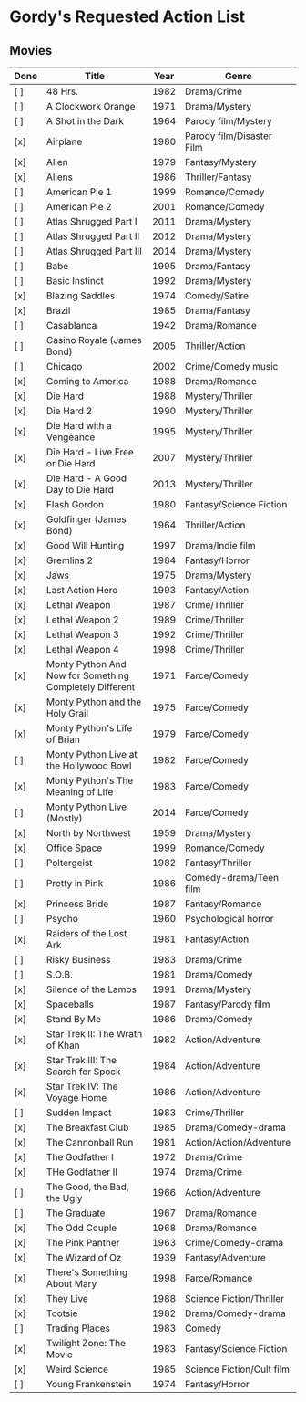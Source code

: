 # Gordy's Requested Action List

## Movies

Done | Title | Year | Genre
---|---|---|---
[ ] | 48 Hrs.                                 | 1982 | Drama/Crime
[ ] | A Clockwork Orange                      | 1971 | Drama/Mystery
[ ] | A Shot in the Dark                      | 1964 | Parody film/Mystery
[x] | Airplane                                | 1980 | Parody film/Disaster Film
[x] | Alien                                   | 1979 | Fantasy/Mystery
[x] | Aliens                                  | 1986 | Thriller/Fantasy
[ ] | American Pie 1                          | 1999 | Romance/Comedy
[ ] | American Pie 2                          | 2001 | Romance/Comedy
[ ] | Atlas Shrugged Part I                   | 2011 | Drama/Mystery
[ ] | Atlas Shrugged Part II                  | 2012 | Drama/Mystery
[ ] | Atlas Shrugged Part III                 | 2014 | Drama/Mystery
[ ] | Babe                                    | 1995 | Drama/Fantasy
[ ] | Basic Instinct                          | 1992 | Drama/Mystery
[x] | Blazing Saddles                         | 1974 | Comedy/Satire
[x] | Brazil                                  | 1985 | Drama/Fantasy
[ ] | Casablanca                              | 1942 | Drama/Romance
[ ] | Casino Royale (James Bond)              | 2005 | Thriller/Action
[ ] | Chicago                                 | 2002 | Crime/Comedy music
[x] | Coming to America                       | 1988 | Drama/Romance
[x] | Die Hard                                | 1988 | Mystery/Thriller
[x] | Die Hard 2                              | 1990 | Mystery/Thriller
[x] | Die Hard with a Vengeance               | 1995 | Mystery/Thriller
[x] | Die Hard - Live Free or Die Hard        | 2007 | Mystery/Thriller
[x] | Die Hard - A Good Day to Die Hard       | 2013 | Mystery/Thriller
[x] | Flash Gordon                            | 1980 | Fantasy/Science Fiction
[x] | Goldfinger (James Bond)                 | 1964 | Thriller/Action
[x] | Good Will Hunting                       | 1997 | Drama/Indie film
[x] | Gremlins 2                              | 1984 | Fantasy/Horror
[x] | Jaws                                    | 1975 | Drama/Mystery
[x] | Last Action Hero                        | 1993 | Fantasy/Action
[x] | Lethal Weapon                           | 1987 | Crime/Thriller
[x] | Lethal Weapon 2                         | 1989 | Crime/Thriller
[x] | Lethal Weapon 3                         | 1992 | Crime/Thriller
[x] | Lethal Weapon 4                         | 1998 | Crime/Thriller
[x] | Monty Python And Now for Something Completely Different | 1971 | Farce/Comedy
[x] | Monty Python and the Holy Grail         | 1975 | Farce/Comedy
[x] | Monty Python's Life of Brian            | 1979 | Farce/Comedy
[ ] | Monty Python Live at the Hollywood Bowl | 1982 | Farce/Comedy
[x] | Monty Python's The Meaning of Life      | 1983 | Farce/Comedy
[ ] | Monty Python Live (Mostly)              | 2014 | Farce/Comedy
[x] | North by Northwest                      | 1959 | Drama/Mystery
[x] | Office Space                            | 1999 | Romance/Comedy
[ ] | Poltergeist                             | 1982 | Fantasy/Thriller
[ ] | Pretty in Pink                          | 1986 | Comedy-drama/Teen film
[x] | Princess Bride                          | 1987 | Fantasy/Romance
[ ] | Psycho                                  | 1960 | Psychological horror
[x] | Raiders of the Lost Ark                 | 1981 | Fantasy/Action
[ ] | Risky Business                          | 1983 | Drama/Crime
[ ] | S.O.B.                                  | 1981 | Drama/Comedy
[x] | Silence of the Lambs                    | 1991 | Drama/Mystery
[x] | Spaceballs                              | 1987 | Fantasy/Parody film
[x] | Stand By Me                             | 1986 | Drama/Comedy
[x] | Star Trek II: The Wrath of Khan         | 1982 | Action/Adventure
[x] | Star Trek III: The Search for Spock     | 1984 | Action/Adventure
[x] | Star Trek IV: The Voyage Home           | 1986 | Action/Adventure
[ ] | Sudden Impact                           | 1983 | Crime/Thriller
[x] | The Breakfast Club                      | 1985 | Drama/Comedy-drama
[x] | The Cannonball Run                      | 1981 | Action/Action/Adventure
[x] | The Godfather I                         | 1972 | Drama/Crime
[x] | THe Godfather II                        | 1974 | Drama/Crime
[ ] | The Good, the Bad, the Ugly             | 1966 | Action/Adventure
[ ] | The Graduate                            | 1967 | Drama/Romance
[x] | The Odd Couple                          | 1968 | Drama/Romance
[x] | The Pink Panther                        | 1963 | Crime/Comedy-drama
[x] | The Wizard of Oz                        | 1939 | Fantasy/Adventure 
[x] | There's Something About Mary            | 1998 | Farce/Romance
[x] | They Live                               | 1988 | Science Fiction/Thriller
[x] | Tootsie                                 | 1982 | Drama/Comedy-drama
[ ] | Trading Places                          | 1983 | Comedy
[x] | Twilight Zone: The Movie                | 1983 | Fantasy/Science Fiction
[x] | Weird Science                           | 1985 | Science Fiction/Cult film
[ ] | Young Frankenstein                      | 1974 | Fantasy/Horror
